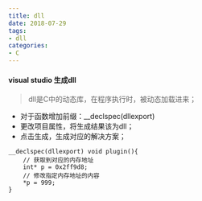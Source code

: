 ```yaml
---
title: dll
date: 2018-07-29
tags:
- dll
categories:
- C
---
```

<!-- toc -->

#### visual studio 生成dll
> dll是C中的动态库，在程序执行时，被动态加载进来；

- 对于函数增加前缀：__declspec(dllexport)
- 更改项目属性，将生成结果该为dll；
- 点击生成，生成对应的解决方案；

```
__declspec(dllexport) void plugin(){
	// 获取到对应的内存地址
	int* p = 0x2ff9d8;
	// 修改指定内存地址的内容
	*p = 999;
}
```
